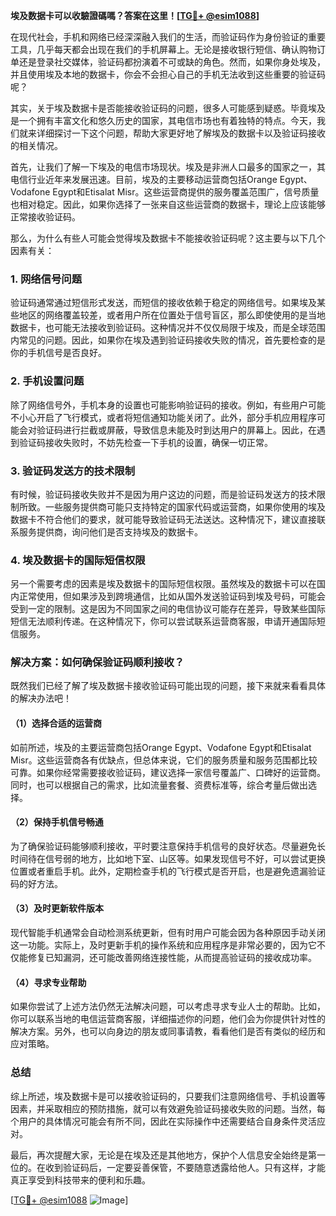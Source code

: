 **埃及数据卡可以收驗證碼嗎？答案在这里！[[TG💪+ @esim1088](https://t.me/s/esim1088)]**

在现代社会，手机和网络已经深深融入我们的生活，而验证码作为身份验证的重要工具，几乎每天都会出现在我们的手机屏幕上。无论是接收银行短信、确认购物订单还是登录社交媒体，验证码都扮演着不可或缺的角色。然而，如果你身处埃及，并且使用埃及本地的数据卡，你会不会担心自己的手机无法收到这些重要的验证码呢？

其实，关于埃及数据卡是否能接收验证码的问题，很多人可能感到疑惑。毕竟埃及是一个拥有丰富文化和悠久历史的国家，其电信市场也有着独特的特点。今天，我们就来详细探讨一下这个问题，帮助大家更好地了解埃及的数据卡以及验证码接收的相关情况。

首先，让我们了解一下埃及的电信市场现状。埃及是非洲人口最多的国家之一，其电信行业近年来发展迅速。目前，埃及的主要移动运营商包括Orange Egypt、Vodafone Egypt和Etisalat Misr。这些运营商提供的服务覆盖范围广，信号质量也相对稳定。因此，如果你选择了一张来自这些运营商的数据卡，理论上应该能够正常接收验证码。

那么，为什么有些人可能会觉得埃及数据卡不能接收验证码呢？这主要与以下几个因素有关：

### 1. 网络信号问题

验证码通常通过短信形式发送，而短信的接收依赖于稳定的网络信号。如果埃及某些地区的网络覆盖较差，或者用户所在位置处于信号盲区，那么即使使用的是当地数据卡，也可能无法接收到验证码。这种情况并不仅仅局限于埃及，而是全球范围内常见的问题。因此，如果你在埃及遇到验证码接收失败的情况，首先要检查的是你的手机信号是否良好。

### 2. 手机设置问题

除了网络信号外，手机本身的设置也可能影响验证码的接收。例如，有些用户可能不小心开启了飞行模式，或者将短信通知功能关闭了。此外，部分手机应用程序可能会对验证码进行拦截或屏蔽，导致信息未能及时到达用户的屏幕上。因此，在遇到验证码接收失败时，不妨先检查一下手机的设置，确保一切正常。

### 3. 验证码发送方的技术限制

有时候，验证码接收失败并不是因为用户这边的问题，而是验证码发送方的技术限制所致。一些服务提供商可能只支持特定的国家代码或运营商，如果你使用的埃及数据卡不符合他们的要求，就可能导致验证码无法送达。这种情况下，建议直接联系服务提供商，询问他们是否支持埃及的数据卡。

### 4. 埃及数据卡的国际短信权限

另一个需要考虑的因素是埃及数据卡的国际短信权限。虽然埃及的数据卡可以在国内正常使用，但如果涉及到跨境通信，比如从国外发送验证码到埃及号码，可能会受到一定的限制。这是因为不同国家之间的电信协议可能存在差异，导致某些国际短信无法顺利传递。在这种情况下，你可以尝试联系运营商客服，申请开通国际短信服务。

### 解决方案：如何确保验证码顺利接收？

既然我们已经了解了埃及数据卡接收验证码可能出现的问题，接下来就来看看具体的解决办法吧！

#### （1）选择合适的运营商

如前所述，埃及的主要运营商包括Orange Egypt、Vodafone Egypt和Etisalat Misr。这些运营商各有优缺点，但总体来说，它们的服务质量和服务范围都比较可靠。如果你经常需要接收验证码，建议选择一家信号覆盖广、口碑好的运营商。同时，也可以根据自己的需求，比如流量套餐、资费标准等，综合考量后做出选择。

#### （2）保持手机信号畅通

为了确保验证码能够顺利接收，平时要注意保持手机信号的良好状态。尽量避免长时间待在信号弱的地方，比如地下室、山区等。如果发现信号不好，可以尝试更换位置或者重启手机。此外，定期检查手机的飞行模式是否开启，也是避免遗漏验证码的好方法。

#### （3）及时更新软件版本

现代智能手机通常会自动检测系统更新，但有时用户可能会因为各种原因手动关闭这一功能。实际上，及时更新手机的操作系统和应用程序是非常必要的，因为它不仅能修复已知漏洞，还可能改善网络连接性能，从而提高验证码的接收成功率。

#### （4）寻求专业帮助

如果你尝试了上述方法仍然无法解决问题，可以考虑寻求专业人士的帮助。比如，你可以联系当地的电信运营商客服，详细描述你的问题，他们会为你提供针对性的解决方案。另外，也可以向身边的朋友或同事请教，看看他们是否有类似的经历和应对策略。

### 总结

综上所述，埃及数据卡是可以接收验证码的，只要我们注意网络信号、手机设置等因素，并采取相应的预防措施，就可以有效避免验证码接收失败的问题。当然，每个用户的具体情况可能会有所不同，因此在实际操作中还需要结合自身条件灵活应对。

最后，再次提醒大家，无论是在埃及还是其他地方，保护个人信息安全始终是第一位的。在收到验证码后，一定要妥善保管，不要随意透露给他人。只有这样，才能真正享受到科技带来的便利和乐趣。

[[TG💪+ @esim1088](https://t.me/s/esim1088) ![Image](https://i.postimg.cc/4NQfJmqS/Snipaste-2025-05-13-00-14-12.png)]